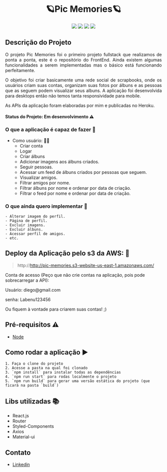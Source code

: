 <h1 align="center"> 🪐Pic Memories🪐 </h1>

<p align="center"><img src="https://img.shields.io/static/v1?label=react&message=framework&color=blue&style=flat&logo=REACT"/>
<img src="https://img.shields.io/static/v1?label=styled-components&message=lib&color=pink&style=flat&logo=STYLED-COMPONENTS"/>
<img src="https://img.shields.io/static/v1?label=axios&message=lib&color=black&style=flat&logo=AXIOS"/>
<img src="https://img.shields.io/static/v1?label=router&message=lib&color=blue&style=flat&logo=ROUTER"/></p>



## Descrição do Projeto
<p align="justify"> O projeto Pic Memories foi o primeiro projeto fullstack que realizamos de ponta a ponta, este é o repositório do FrontEnd. Ainda existem algumas funcionalidades a serem implementadas mas o básico está funcionando perfeitamente.</p>
<p align="justify"> O objetivo foi criar basicamente uma rede social de scrapbooks, onde os usuários criam suas contas, organizam suas fotos por álbuns e as pessoas que as seguem podem visualizar seus albuns. A aplicação foi desenvolvida para desktops então não temos tanta responsividade para mobile.</p>
<p align="justify">As APIs da aplicação foram elaboradas por mim e publicadas no Heroku.</p>

#### Status do Projeto: Em desenvolvimento :warning:

### O que a aplicação é capaz de fazer :checkered_flag:
- Como usuário: :ok_woman:
    - Criar conta 
    - Logar
    - Criar álbuns
    - Adicionar imagens aos álbuns criados.
    - Seguir pessoas.
    - Acessar um feed de álbuns criados por pessoas que seguem.
    - Visualizar amigos.
    - Filtrar amigos por nome.
    - Filtrar álbuns por nome e ordenar por data de criação.
    - Filtrar o feed por nome e ordenar por data de criação.
    
### O que ainda quero implementar :checkered_flag:
    - Alterar imagem do perfil.
    - Página de perfil.
    - Excluir imagens.
    - Excluir álbuns.
    - Acessar perfil de amigos.
    - etc.
    
## Deploy da Aplicação pelo s3 da AWS: :dash:

> http://http://pic-memories.s3-website-us-east-1.amazonaws.com/
<p>Conta de acesso (Peço que não crie contas na aplicação, pois pode sobrecarregar a API):</p>
<p>Usuário: diego@gmail.com</p>
<p>senha: Labenu123456</p>
<p>Ou fiquem à vontade para criarem suas contas! ;) </p>

## Pré-requisitos :warning:

- [Node](https://nodejs.org/en/download/)

## Como rodar a aplicação :arrow_forward:
    1. Faça o clone do projeto
    2. Acesse a pasta na qual foi clonado
    3. `npm install` para instalar todas as dependências
    4. `npm run start` para rodas localmente o projeto
    5. `npm run build` para gerar uma versão estática do projeto (que ficará na pasta `build`)
    
## Libs utilizadas :books:

- React.js
- Router
- Styled-Components
- Axios
- Material-ui

## Contato
- [Linkedin](https://www.linkedin.com/in/diegomiyabara/)
